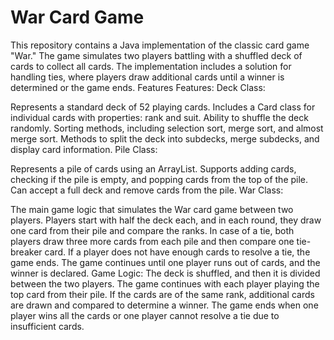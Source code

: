 # War Card Game
This repository contains a Java implementation of the classic card game "War." The game simulates two players battling with a shuffled deck of cards to collect all cards. The implementation includes a solution for handling ties, where players draw additional cards until a winner is determined or the game ends.
Features
Features:
Deck Class:

Represents a standard deck of 52 playing cards.
Includes a Card class for individual cards with properties: rank and suit.
Ability to shuffle the deck randomly.
Sorting methods, including selection sort, merge sort, and almost merge sort.
Methods to split the deck into subdecks, merge subdecks, and display card information.
Pile Class:

Represents a pile of cards using an ArrayList.
Supports adding cards, checking if the pile is empty, and popping cards from the top of the pile.
Can accept a full deck and remove cards from the pile.
War Class:

The main game logic that simulates the War card game between two players.
Players start with half the deck each, and in each round, they draw one card from their pile and compare the ranks.
In case of a tie, both players draw three more cards from each pile and then compare one tie-breaker card.
If a player does not have enough cards to resolve a tie, the game ends.
The game continues until one player runs out of cards, and the winner is declared.
Game Logic:
The deck is shuffled, and then it is divided between the two players.
The game continues with each player playing the top card from their pile.
If the cards are of the same rank, additional cards are drawn and compared to determine a winner.
The game ends when one player wins all the cards or one player cannot resolve a tie due to insufficient cards.

